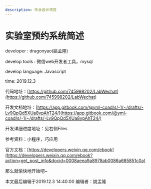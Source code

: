```yaml
---
description: 毕业设计项目
---
```


# 实验室预约系统简述

developer : dragonyao\(姚孟隆\)

develop tools : 微信web开发者工具，mysql

develop language: Javascript

time: 2019.12.3



代码地址：[https://github.com/745998202/LabWechat](https://github.com/745998202/LabWechat)

开发文档地址：[https://app.gitbook.com/@yml-coad/s/-1/~/drafts/-Lv9QpQd5XUa8vpAhT24/](https://app.gitbook.com/@yml-coad/s/-1/~/drafts/-Lv9QpQd5XUa8vpAhT24/)

开发详细进度地址：见右侧Files

参考资料：小程序，巧应用

官方文档：[https://developers.weixin.qq.com/ebook](https://developers.weixin.qq.com/ebook?action=get_post_info&docid=0008aeea9a8978ab0086a685851c0a)





那么就愉快地开始吧~

本文最后编辑于2019.12.3 14:40:00  编辑者：姚孟隆

